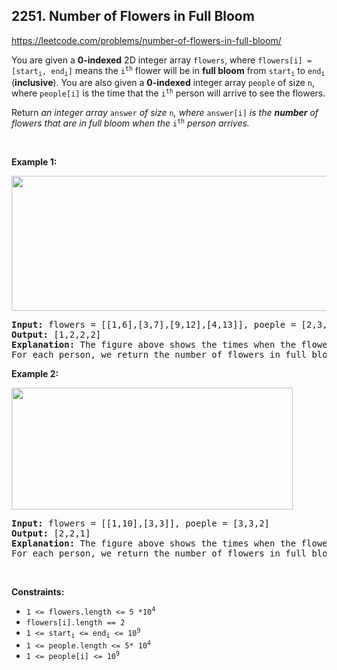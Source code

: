 ## 2251. Number of Flowers in Full Bloom

<https://leetcode.com/problems/number-of-flowers-in-full-bloom/>

<div class="px-5 pt-4"><div class="flex"></div><div class="xFUwe" data-track-load="description_content"><p>You are given a <strong>0-indexed</strong> 2D integer array <code>flowers</code>, where <code>flowers[i] = [start<sub>i</sub>, end<sub>i</sub>]</code> means the <code>i<sup>th</sup></code> flower will be in <strong>full bloom</strong> from <code>start<sub>i</sub></code> to <code>end<sub>i</sub></code> (<strong>inclusive</strong>). You are also given a <strong>0-indexed</strong> integer array <code>people</code> of size <code>n</code>, where <code>people[i]</code> is the time that the <code>i<sup>th</sup></code> person will arrive to see the flowers.</p>

<p>Return <em>an integer array </em><code>answer</code><em> of size </em><code>n</code><em>, where </em><code>answer[i]</code><em> is the <strong>number</strong> of flowers that are in full bloom when the </em><code>i<sup>th</sup></code><em> person arrives.</em></p>

<p>&nbsp;</p>
<p><strong class="example">Example 1:</strong></p>
<img alt="" src="https://assets.leetcode.com/uploads/2022/03/02/ex1new.jpg" style="width: 550px; height: 216px;">
<pre><strong>Input:</strong> flowers = [[1,6],[3,7],[9,12],[4,13]], poeple = [2,3,7,11]
<strong>Output:</strong> [1,2,2,2]
<strong>Explanation: </strong>The figure above shows the times when the flowers are in full bloom and when the people arrive.
For each person, we return the number of flowers in full bloom during their arrival.
</pre>

<p><strong class="example">Example 2:</strong></p>
<img alt="" src="https://assets.leetcode.com/uploads/2022/03/02/ex2new.jpg" style="width: 450px; height: 195px;">
<pre><strong>Input:</strong> flowers = [[1,10],[3,3]], poeple = [3,3,2]
<strong>Output:</strong> [2,2,1]
<strong>Explanation:</strong> The figure above shows the times when the flowers are in full bloom and when the people arrive.
For each person, we return the number of flowers in full bloom during their arrival.
</pre>

<p>&nbsp;</p>
<p><strong>Constraints:</strong></p>

<ul>
 <li><code>1 &lt;= flowers.length &lt;= 5 *10<sup>4</sup></code></li>
 <li><code>flowers[i].length == 2</code></li>
 <li><code>1 &lt;= start<sub>i</sub> &lt;= end<sub>i</sub> &lt;= 10<sup>9</sup></code></li>
 <li><code>1 &lt;= people.length &lt;= 5* 10<sup>4</sup></code></li>
 <li><code>1 &lt;= people[i] &lt;= 10<sup>9</sup></code></li>
</ul>
</div></div>
